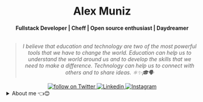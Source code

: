 <h1 align="center"> Alex Muniz </h1>
    
<div align="center">
<b>Fullstack Developer | Cheff | Open source enthusiast | Daydreamer </b>
<br>
<br>

  <blockquote>
    <p><i>
       I believe that education and technology are two of the most powerful tools that we have to change the world. Education can help us to understand the world around us and to develop the skills that we need to make a difference. Technology can help us to connect with others and to share ideas. ⚛✨🎓🗣️
    </i></p>
</blockquote>
<div align="center">
    <a href="https://twitter.com/intent/follow?screen_name=odysseyofmyself">
        <img src="https://img.shields.io/badge/Twitter-1DA1F2?style=for-the-badge&logo=twitter&logoColor=white"
            alt="follow on Twitter">
    </a>
    <a href="https://www.linkedin.com/in/lexmunizes/">
        <img src="https://img.shields.io/badge/LinkedIn-0077B5?style=for-the-badge&logo=linkedin&logoColor=white"
             alt="Linkedin">
    </a>
    <a href="https://www.instagram.com/todomundoamaosol/">
        <img src="https://img.shields.io/badge/Instagram-E4405F?style=for-the-badge&logo=instagram&logoColor=white"
             alt="Instagram">
    </a>
</div>
</div>
<details closed>
<summary>About me 👈😊</summary>

---


<div align="right" style="margin:auto">
     <a href="https://github.com/virgilhawkins00">
        <img height="170em"
             src="https://github-readme-stats.vercel.app/api/top-langs/?username=virgilhawkins00&hide=html,jupyter%20notebook&langs_count=6&hide_border=true&layout=compact&show_icons=true&line_height=24&theme=transparent&title_color=4a86d1&custom_title=My%20favorite%20languages"
             alt="Most used languages"
             align="right">
    </a>
</div>

<div>
  <a href="https://github.com/virgilhawkins00">
    <img height="180em" src="https://github-readme-stats.vercel.app/api?username=virgilhawkins00&show_icons=true&theme=transparent&bg_color=00000000&include_all_commits=true&count_private=true"/>
</div>

  <br>  

 
<div> 
  
## Backend language:<br>
🧮 Node.js<br>
🧮 Java<br>
🧮 Python<br>

## Frontend language:<br>
🖥️ TS<br>
🖥️ JS<br>

## UI:<br>
🎨 React<br>
🎨 Angular<br>
🎨 Vue<br>

## DB:<br>
📁 PostgreSQL<br>
📁 MongoDB<br>
📁 DynamoDB<br>
📁 MySql<br>

## API:<br>
🔌 Express<br>
🔌 Spring Boot<br>
🔌 Flask<br>

## CI/CD:<br>
🏗️ GitHub actions<br>

## Cloud:<br>
☁️ AWS<br>
☁️ Azure<br>
☁️ Vercel<br>

## UI/UX:<br>
🎨 Figma<br>

## Code:<br>
⛓️ GitHub<br>

## Mobile:<br>
📱 React Native<br>
</div>
<div> 
   Certificados:
   <br>
   <a href="https://www.hackerrank.com/certificates/63ef9a8d6b93" src="https://www.hackerrank.com/certificates/63ef9a8d6b93"> ## JavaScript </a>
   <br>
   <a href="https://www.hackerrank.com/certificates/812950460902" src="https://www.hackerrank.com/certificates/812950460902"> ## React </a>
   <br>
   <a href="https://www.hackerrank.com/certificates/95872c27738e" src="https://www.hackerrank.com/certificates/95872c27738e"> ## Node </a>
   <br>
   <a href="https://www.hackerrank.com/certificates/ce65020048a6" src="https://www.hackerrank.com/certificates/ce65020048a6"> ## SQL </a> 
   <br>
  </div>  
